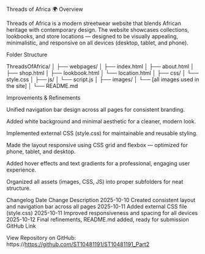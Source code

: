 Threads of Africa 🌍
Overview

Threads of Africa is a modern streetwear website that blends African heritage with contemporary design.
The website showcases collections, lookbooks, and store locations — designed to be visually appealing, minimalistic, and responsive on all devices (desktop, tablet, and phone).

Folder Structure

ThreadsOfAfrica/
│
├── webpages/
│ ├── index.html
│ ├── about.html
│ ├── shop.html
│ ├── lookbook.html
│ └── location.html
│
├── css/
│ └── style.css
│
├── js/
│ └── script.js
│
├── images/
│ └── [all images used in the site]
│
└── README.md

Improvements & Refinements

Unified navigation bar design across all pages for consistent branding.

Added white background and minimal aesthetic for a cleaner, modern look.

Implemented external CSS (style.css) for maintainable and reusable styling.

Made the layout responsive using CSS grid and flexbox — optimized for phone, tablet, and desktop.

Added hover effects and text gradients for a professional, engaging user experience.

Organized all assets (images, CSS, JS) into proper subfolders for neat structure.

Changelog
Date	Change Description
2025-10-10	Created consistent layout and navigation bar across all pages
2025-10-11	Added external CSS file (style.css)
2025-10-11	Improved responsiveness and spacing for all devices
2025-10-12	Final refinements, README.md added, ready for submission
GitHub Link

View Repository on GitHub:
https://https://github.com/ST10481191/ST10481191_Part2
